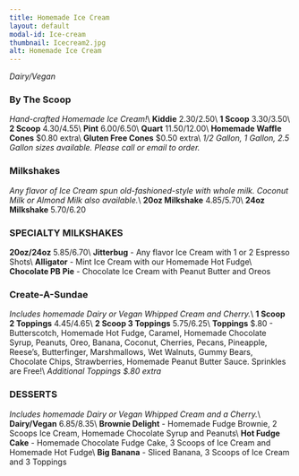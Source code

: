 ```yaml
---
title: Homemade Ice Cream
layout: default
modal-id: Ice-cream 
thumbnail: Icecream2.jpg 
alt: Homemade Ice Cream
---
```

*Dairy/Vegan*

### By The Scoop
*Hand-crafted Homemade Ice Cream!*\\
**Kiddie** $2.30/$2.50\\
**1 Scoop** $3.30/$3.50\\
**2 Scoop** $4.30/$4.55\\
**Pint** $6.00/$6.50\\
**Quart** $11.50/$12.00\\
**Homemade Waffle Cones** $0.80 extra\\
**Gluten Free Cones** $0.50 extra\\
*1/2 Gallon, 1 Gallon, 2.5 Gallon sizes available. Please call or email to order.*

### Milkshakes 
*Any flavor of Ice Cream spun old-fashioned-style with whole milk. Coconut Milk or Almond Milk also available.*\\
**20oz Milkshake** $4.85/$5.70\\
**24oz Milkshake** $5.70/$6.20

### SPECIALTY MILKSHAKES
**20oz/24oz** $5.85/$6.70\\
**Jitterbug** - Any flavor Ice Cream with 1 or 2 Espresso Shots\\
**Alligator** - Mint Ice Cream with our Homemade Hot Fudge\\
**Chocolate PB Pie** - Chocolate Ice Cream with Peanut Butter and Oreos

### Create-A-Sundae
*Includes homemade Dairy or Vegan Whipped Cream and Cherry.*\\
**1 Scoop 2 Toppings** $4.45/$4.65\\
**2 Scoop 3 Toppings** $5.75/$6.25\\
**Toppings** $.80 - Butterscotch, Homemade Hot Fudge, Caramel, Homemade Chocolate Syrup, Peanuts, Oreo, Banana, Coconut, Cherries, Pecans, Pineapple, Reese’s, Butterfinger, Marshmallows, Wet Walnuts, Gummy Bears, Chocolate Chips, Strawberries, Homemade Peanut Butter Sauce. Sprinkles are Free!\\
*Additional Toppings $.80 extra*

### DESSERTS 
*Includes homemade Dairy or Vegan Whipped Cream and a Cherry.*\\
**Dairy/Vegan** $6.85/$8.35\\
**Brownie Delight** - Homemade Fudge Brownie, 2 Scoops Ice Cream, Homemade Chocolate Syrup and Peanuts\\
**Hot Fudge Cake** - Homemade Chocolate Fudge Cake, 3 Scoops of Ice Cream and Homemade Hot Fudge\\
**Big Banana** - Sliced Banana, 3 Scoops of Ice Cream and 3 Toppings
